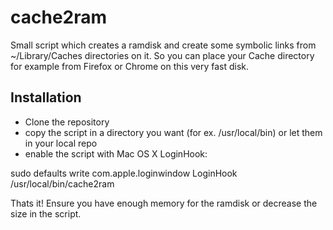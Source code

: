 # cache2ram

Small script which creates a ramdisk and create some symbolic links from ~/Library/Caches directories on it. So you can place your Cache directory for example from Firefox or Chrome on this very fast disk.

## Installation 

- Clone the repository
- copy the script in a directory you want (for ex. /usr/local/bin) or let them in your local repo
- enable the script with Mac OS X LoginHook:

sudo defaults write com.apple.loginwindow LoginHook /usr/local/bin/cache2ram


Thats it! Ensure you have enough memory for the ramdisk or decrease the size in the script.